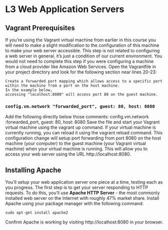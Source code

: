 # L3 Web Application Servers
## Vagrant Prerequisites
If you’re using the Vagrant virtual machine from earlier in this course you will need to make a slight modification to the configuration of this machine to make your web server accessible. This step is not related to configuring a web server in general, it’s just a condition of our current environment. You would not need to complete this step if you were configuring a machine from a cloud provider like Amazon Web Services.
Open the Vagrantfile in your project directory and look for the following section near lines 20-23:

```
Create a forwarded port mapping which allows access to a specific port
within the machine from a port on the host machine. 
In the example below, 
accessing "localhost:8080" will access port 80 on the guest machine.
```
### `config.vm.network "forwarded_port", guest: 80, host: 8080`
Add the following directly below those comments: config.vm.network :forwarded_port, guest: 80, host: 8080
Save the file and start your Vagrant virtual machine using the vagrant up command. If your virtual machine is currently running, you can reload it using the vagrant reload command.
This configuration change will setup port forwarding from port 8080 on the host machine (your computer) to the guest machine (your Vagrant virtual machine) when your virtual machine is running. This will allow you to access your web server using the URL http://localhost:8080.

## Installing Apache
You’ll setup your web application server one piece at a time, testing each as you progress. The first step is to get your server responding to HTTP requests. To do this, you’ll use **Apache HTTP Server** - the most commonly installed web server on the Internet with roughly 47% market share.
Install Apache using your package manager with the following command: 

`sudo apt-get install apache2`

Confirm Apache is working by visiting http://localhost:8080 in your browser. 